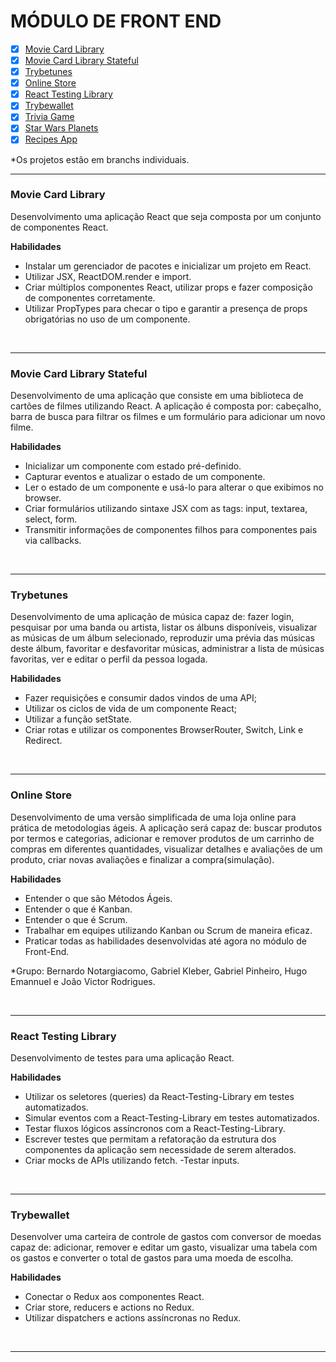 # MÓDULO DE FRONT END

- [x] [Movie Card Library](#movie-card-library)
- [x] [Movie Card Library Stateful](#movie-card-library-stateful)
- [x] [Trybetunes](#trybetunes)
- [x] [Online Store](#online-store)
- [x] [React Testing Library](#react-testing-library)
- [x] [Trybewallet](#trybewallet)
- [x] [Trivia Game](#trivia-game)
- [x] [Star Wars Planets](#star-wars-planets)
- [x] [Recipes App](#recipes-app)

*Os projetos estão em branchs individuais.

---

### Movie Card Library

Desenvolvimento uma aplicação React que seja composta por um conjunto de componentes React.
  
**Habilidades**

  - Instalar um gerenciador de pacotes e inicializar um projeto em React.
  - Utilizar JSX, ReactDOM.render e import.
  - Criar múltiplos componentes React, utilizar props e fazer composição de componentes corretamente.
  - Utilizar PropTypes para checar o tipo e garantir a presença de props obrigatórias no uso de um componente.

</br>

---

### Movie Card Library Stateful

Desenvolvimento de uma aplicação que consiste em uma biblioteca de cartões de filmes utilizando React. A aplicação é composta por: cabeçalho, barra de busca para filtrar os filmes e um formulário para adicionar um novo filme.

**Habilidades**

  - Inicializar um componente com estado pré-definido.
  - Capturar eventos e atualizar o estado de um componente.
  - Ler o estado de um componente e usá-lo para alterar o que exibimos no browser.
  - Criar formulários utilizando sintaxe JSX com as tags: input, textarea, select, form.
  - Transmitir informações de componentes filhos para componentes pais via callbacks.

</br>

---

### Trybetunes

Desenvolvimento de uma aplicação de música capaz de: fazer login, pesquisar por uma banda ou artista, listar os álbuns disponíveis, visualizar as músicas de um álbum selecionado, reproduzir uma prévia das músicas deste álbum, favoritar e desfavoritar músicas, administrar a lista de músicas favoritas, ver e editar o perfil da pessoa logada.

**Habilidades**

  - Fazer requisições e consumir dados vindos de uma API;
  - Utilizar os ciclos de vida de um componente React;
  - Utilizar a função setState.
  - Criar rotas e utilizar os componentes BrowserRouter, Switch, Link e Redirect.

</br>

---

### Online Store

Desenvolvimento de uma versão simplificada de uma loja online para prática de metodologias ágeis. A aplicação será capaz de: buscar produtos por termos e categorias, adicionar e remover produtos de um carrinho de compras em diferentes quantidades, visualizar detalhes e avaliações de um produto, criar novas avaliações e finalizar a compra(simulação).

**Habilidades**

  - Entender o que são Métodos Ágeis.
  - Entender o que é Kanban.
  - Entender o que é Scrum.
  - Trabalhar em equipes utilizando Kanban ou Scrum de maneira eficaz.
  - Praticar todas as habilidades desenvolvidas até agora no módulo de Front-End.

*Grupo: Bernardo Notargiacomo, Gabriel Kleber, Gabriel Pinheiro, Hugo Emannuel e João Victor Rodrigues.

</br>

---

### React Testing Library

Desenvolvimento de testes para uma aplicação React.

**Habilidades**

  - Utilizar os seletores (queries) da React-Testing-Library em testes automatizados.
  - Simular eventos com a React-Testing-Library em testes automatizados.
  - Testar fluxos lógicos assíncronos com a React-Testing-Library.
  - Escrever testes que permitam a refatoração da estrutura dos componentes da aplicação sem necessidade de serem alterados.
  - Criar mocks de APIs utilizando fetch.
  -Testar inputs.
  
</br>

---

### Trybewallet

Desenvolver uma carteira de controle de gastos com conversor de moedas capaz de: adicionar, remover e editar um gasto, visualizar uma tabela com os gastos e converter o total de gastos para uma moeda de escolha.

**Habilidades**

  - Conectar o Redux aos componentes React.
  - Criar store, reducers e actions no Redux.
  - Utilizar dispatchers e actions assíncronas no Redux.
  
</br>

---
